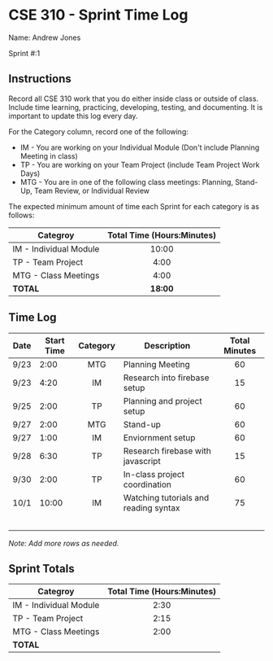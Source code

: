 # CSE 310 - Sprint Time Log

Name: Andrew Jones

Sprint #:1

## Instructions

Record all CSE 310 work that you do either inside class or outside of class.  Include time learning, practicing, developing, testing, and documenting.  It is important to update this log every day.

For the Category column, record one of the following:
* IM - You are working on your Individual Module (Don't include Planning Meeting in class)
* TP - You are working on your Team Project (include Team Project Work Days)
* MTG - You are in one of the following class meetings: Planning, Stand-Up, Team Review, or Individual Review

The expected minimum amount of time each Sprint for each category is as follows:

|Categroy                       |Total Time (Hours:Minutes)|
|-------------------------------|:------------------------:|
|IM - Individual Module         |          10:00           |
|TP - Team Project              |           4:00           |
|MTG - Class Meetings           |           4:00           |
|**TOTAL**                      |        **18:00**         |

## Time Log

|Date      |Start Time|Category|Description                                 |Total Minutes|
|----------|----------|:------:|--------------------------------------------|:-----------:|
|9/23      |2:00      | MTG    |  Planning Meeting                          |60           |
|9/23      |4:20      | IM     |  Research into firebase setup              |15           |
|9/25      |2:00      | TP     |  Planning and project setup                |60           |
|9/27      |2:00      | MTG    |  Stand-up                                  |60           |
|9/27      |1:00      | IM     |  Enviornment setup                         |60           |
|9/28      |6:30      | TP     |  Research firebase with javascript         |15           |
|9/30      |2:00      | TP     |  In-class project coordination             |60           |
|10/1      |10:00     | IM     |  Watching tutorials and reading syntax     |75           |
|          |          |        |                                            |             |
|          |          |        |                                            |             |
|          |          |        |                                            |             |
|          |          |        |                                            |             |
|          |          |        |                                            |             |
_Note: Add more rows as needed._

## Sprint Totals

|Categroy                       |Total Time (Hours:Minutes)|
|-------------------------------|:------------------------:|
|IM - Individual Module         | 2:30                     |
|TP - Team Project              | 2:15                     |
|MTG - Class Meetings           | 2:00                     |
|**TOTAL**                      |                          |
